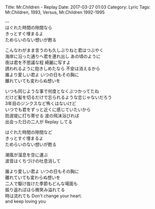 Title: Mr.Children - Replay
Date: 2017-03-27 01:03
Category: Lyric
Tags: Mr.Children, 1993, Versus, Mr.Children 1992-1995


--  
はぐれた時間の隙間なら  
きっとすぐ埋まるよ  
ためらいのない想いが甦る  

こんなわがまま言うのも久しぶりねと君はつぶやく  
海岸に沿った通りへ君を連れ出し あの頃のように  
夜は君を不思議な程 綺麗に写すよ  
誘われるように抱きしめたなら 不安は消えるから  
誰より愛しい君よ いつの日もその胸に  
離れていても変わらぬ想いを  

いつも同じような事で何度となくぶつかってたね  
だけど髪を切るだけで忘られるような恋じゃないだろう  
3年目のジンクスなど怖くはないけど  
いつでも君をずっと近くに感じていたいから  
防波堤に打ち寄せる 波の飛沫浴びれば  
出会った日の二人が Replay してる  

はぐれた時間の隙間など  
きっとすぐ埋まるよ  
ためらいのない想いが甦る  

潮風が溜息を空に運ぶ  
波音はくちづけの吐息消して  

誰より愛しい君よ いつの日もその胸に  
離れていても変わらぬ想いを  
二人で駆け抜けた季節もどんな場面も  
振り返ればほら微笑み溢れてる  
時は流れても Don't change your heart.  
and keep loving you  
